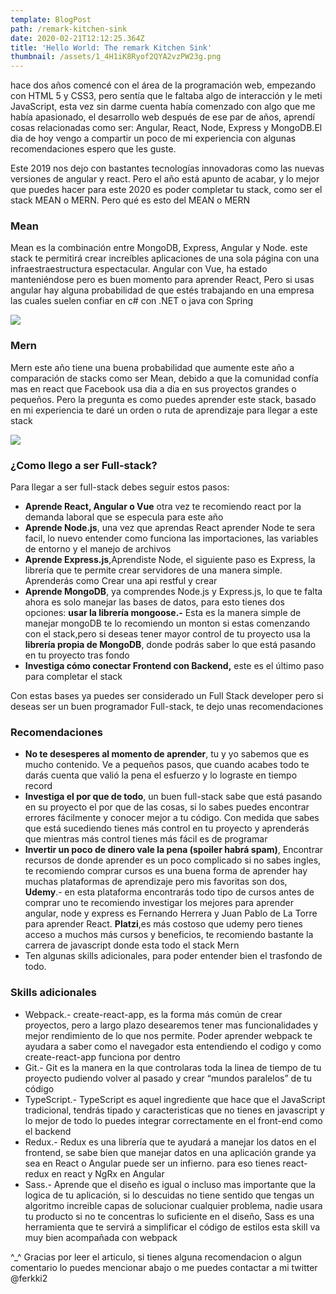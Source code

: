 ```yaml
---
template: BlogPost
path: /remark-kitchen-sink
date: 2020-02-21T12:12:25.364Z
title: 'Hello World: The remark Kitchen Sink'
thumbnail: /assets/1_4H1iK8Ryof2QYA2vzPW23g.png
---
```

hace dos años comencé con el área de la programación web, empezando con HTML 5 y CSS3, pero sentía que le faltaba algo de interacción y le meti JavaScript, esta vez sin darme cuenta había comenzado con algo que me había apasionado, el desarrollo web después de ese par de años, aprendí cosas relacionadas como ser: Angular, React, Node, Express y MongoDB.El dia de hoy vengo a compartir un poco de mi experiencia con algunas recomendaciones espero que les guste.

Este 2019 nos dejo con bastantes tecnologías innovadoras como las nuevas versiones de angular y react. Pero el año está apunto de acabar, y lo mejor que puedes hacer para este 2020 es poder completar tu stack, como ser el stack MEAN o MERN. Pero qué es esto del MEAN o MERN

### Mean

Mean es la combinación entre MongoDB, Express, Angular y Node. este stack te permitirá crear increíbles aplicaciones de una sola página con una infraestraestructura espectacular. Angular con Vue, ha estado manteniéndose pero es buen momento para aprender React, Pero si usas angular hay alguna probabilidad de que estés trabajando en una empresa las cuales suelen confiar en c# con .NET o java con Spring

![](https://cdn-images-1.medium.com/max/800/0*Wbg_GNdG1Wnr0YcZ.png)

### Mern

Mern este año tiene una buena probabilidad que aumente este año a comparación de stacks como ser Mean, debido a que la comunidad confía mas en react que Facebook usa dia a dia en sus proyectos grandes o pequeños. Pero la pregunta es como puedes aprender este stack, basado en mi experiencia te daré un orden o ruta de aprendizaje para llegar a este stack

![](https://cdn-images-1.medium.com/max/800/0*IC7-6_GMhLPAlceG.png)

### ¿Como llego a ser Full-stack?

Para llegar a ser full-stack debes seguir estos pasos:

*   **Aprende React, Angular o Vue** otra vez te recomiendo react por la demanda laboral que se especula para este año
*   **Aprende Node.js**, una vez que aprendas React aprender Node te sera facil, lo nuevo entender como funciona las importaciones, las variables de entorno y el manejo de archivos
*   **Aprende Express.js**,Aprendiste Node, el siguiente paso es Express, la librería que te permite crear servidores de una manera simple. Aprenderás como Crear una api restful y crear
*   **Aprende MongoDB**, ya comprendes Node.js y Express.js, lo que te falta ahora es solo manejar las bases de datos, para esto tienes dos opciones: **usar la librería mongoose.-** Esta es la manera simple de manejar mongoDB te lo recomiendo un monton si estas comenzando con el stack,pero si deseas tener mayor control de tu proyecto usa la **librería propia de MongoDB**, donde podrás saber lo que está pasando en tu proyecto tras fondo
*   **Investiga cómo conectar Frontend con Backend,** este es el último paso para completar el stack

Con estas bases ya puedes ser considerado un Full Stack developer pero si deseas ser un buen programador Full-stack, te dejo unas recomendaciones

### Recomendaciones

*   **No te desesperes al momento de aprender**, tu y yo sabemos que es mucho contenido. Ve a pequeños pasos, que cuando acabes todo te darás cuenta que valió la pena el esfuerzo y lo lograste en tiempo record
*   **Investiga el por que de todo**, un buen full-stack sabe que está pasando en su proyecto el por que de las cosas, si lo sabes puedes encontrar errores fácilmente y conocer mejor a tu código. Con medida que sabes que está sucediendo tienes más control en tu proyecto y aprenderás que mientras más control tienes más fácil es de programar
*   **Invertir un poco de dinero vale la pena (spoiler habrá spam)**, Encontrar recursos de donde aprender es un poco complicado si no sabes ingles, te recomiendo comprar cursos es una buena forma de aprender hay muchas plataformas de aprendizaje pero mis favoritas son dos, **Udemy**.- en esta plataforma encontrarás todo tipo de cursos antes de comprar uno te recomiendo investigar los mejores para aprender angular, node y express es Fernando Herrera y Juan Pablo de La Torre para aprender React. **Platzi**,es más costoso que udemy pero tienes acceso a muchos más cursos y beneficios, te recomiendo bastante la carrera de javascript donde esta todo el stack Mern
*   Ten algunas skills adicionales, para poder entender bien el trasfondo de todo.

### Skills adicionales

*   Webpack.- create-react-app, es la forma más común de crear proyectos, pero a largo plazo desearemos tener mas funcionalidades y mejor rendimiento de lo que nos permite. Poder aprender webpack te ayudara a saber como el navegador esta entendiendo el codigo y como create-react-app funciona por dentro
*   Git.- Git es la manera en la que controlaras toda la linea de tiempo de tu proyecto pudiendo volver al pasado y crear “mundos paralelos” de tu código
*   TypeScript.- TypeScript es aquel ingrediente que hace que el JavaScript tradicional, tendrás tipado y caracteristicas que no tienes en javascript y lo mejor de todo lo puedes integrar correctamente en el front-end como el backend
*   Redux.- Redux es una librería que te ayudará a manejar los datos en el frontend, se sabe bien que manejar datos en una aplicación grande ya sea en React o Angular puede ser un infierno. para eso tienes react-redux en react y NgRx en Angular
*   Sass.- Aprende que el diseño es igual o incluso mas importante que la logica de tu aplicación, si lo descuidas no tiene sentido que tengas un algoritmo increible capas de solucionar cualquier problema, nadie usara tu producto si no te concentras lo suficiente en el diseño, Sass es una herramienta que te servirá a simplificar el código de estilos esta skill va muy bien acompañada con webpack

^\_^ Gracias por leer el articulo, si tienes alguna recomendacion o algun comentario lo puedes mencionar abajo o me puedes contactar a mi twitter @ferkki2
